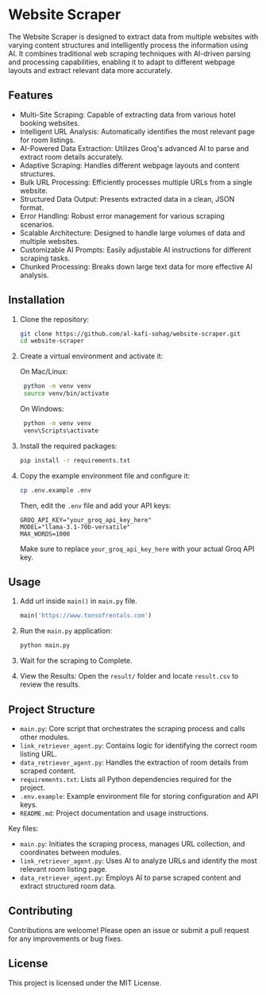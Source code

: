 # Website Scraper

The Website Scraper is designed to extract data from multiple websites with varying content structures and intelligently process the information using AI. It combines traditional web scraping techniques with AI-driven parsing and processing capabilities, enabling it to adapt to different webpage layouts and extract relevant data more accurately.

## Features

- Multi-Site Scraping: Capable of extracting data from various hotel booking websites.
- Intelligent URL Analysis: Automatically identifies the most relevant page for room listings.
- AI-Powered Data Extraction: Utilizes Groq's advanced AI to parse and extract room details accurately.
- Adaptive Scraping: Handles different webpage layouts and content structures.
- Bulk URL Processing: Efficiently processes multiple URLs from a single website.
- Structured Data Output: Presents extracted data in a clean, JSON format.
- Error Handling: Robust error management for various scraping scenarios.
- Scalable Architecture: Designed to handle large volumes of data and multiple websites.
- Customizable AI Prompts: Easily adjustable AI instructions for different scraping tasks.
- Chunked Processing: Breaks down large text data for more effective AI analysis.

## Installation

1. Clone the repository:

   ```sh
   git clone https://github.com/al-kafi-sohag/website-scraper.git
   cd website-scraper
   ```

2. Create a virtual environment and activate it:

   On Mac/Linux:

   ```sh
    python -m venv venv
    source venv/bin/activate
   ```

   On Windows:

   ```sh
    python -m venv venv
    venv\Scripts\activate
   ```

3. Install the required packages:

   ```sh
   pip install -r requirements.txt
   ```

4. Copy the example environment file and configure it:

   ```sh
   cp .env.example .env
   ```

   Then, edit the `.env` file and add your API keys:

   ```
   GROQ_API_KEY="your_groq_api_key_here"
   MODEL="llama-3.1-70b-versatile"
   MAX_WORDS=1000
   ```

   Make sure to replace `your_groq_api_key_here` with your actual Groq API key.

## Usage

1. Add url inside `main()` in `main.py` file.

   ```python
   main('https://www.tonsofrentals.com')
   ```

2. Run the `main.py` application:

   ```sh
   python main.py
   ```

3. Wait for the scraping to Complete.

4. View the Results:
   Open the `result/` folder and locate `result.csv` to review the results.

## Project Structure

- `main.py`: Core script that orchestrates the scraping process and calls other modules.
- `link_retriever_agent.py`: Contains logic for identifying the correct room listing URL.
- `data_retriever_agent.py`: Handles the extraction of room details from scraped content.
- `requirements.txt`: Lists all Python dependencies required for the project.
- `.env.example`: Example environment file for storing configuration and API keys.
- `README.md`: Project documentation and usage instructions.

Key files:

- `main.py`: Initiates the scraping process, manages URL collection, and coordinates between modules.
- `link_retriever_agent.py`: Uses AI to analyze URLs and identify the most relevant room listing page.
- `data_retriever_agent.py`: Employs AI to parse scraped content and extract structured room data.

## Contributing

Contributions are welcome! Please open an issue or submit a pull request for any improvements or bug fixes.

## License

This project is licensed under the MIT License.
